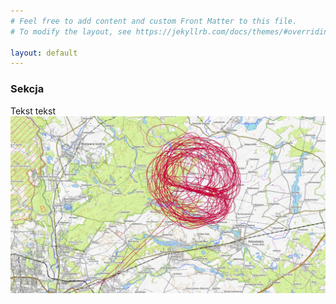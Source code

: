 ```yaml
---
# Feel free to add content and custom Front Matter to this file.
# To modify the layout, see https://jekyllrb.com/docs/themes/#overriding-theme-defaults

layout: default
---
```


### Sekcja
Tekst tekst
![/2024/2024-08/2024-08-30/map.jpg](/2024/2024-08/2024-08-30/map.jpg)
